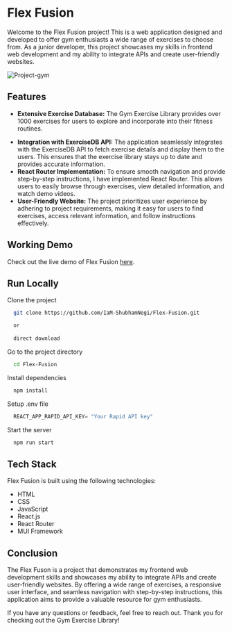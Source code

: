 # Flex Fusion

Welcome to the Flex Fusion project! This is a web application designed and developed to offer gym enthusiasts a wide range of exercises to choose from. As a junior developer, this project showcases my skills in frontend web development and my ability to integrate APIs and create user-friendly websites.

![Project-gym](https://github.com/IaM-ShubhamNegi/Flex-Fusion/assets/123191025/d5114eb9-9ff9-4c60-83e4-6b4f81ac2c68)

## Features

- **Extensive Exercise Database:** The Gym Exercise Library provides over 1000 exercises for users to explore and incorporate into their fitness routines.
<!-- - **Responsive User Interface:** I have designed and developed a responsive user interface using HTML, CSS, and React.js with the MUI framework. This ensures that the application adapts well to different screen sizes and provides an optimal experience across devices. -->
- **Integration with ExerciseDB API:** The application seamlessly integrates with the ExerciseDB API to fetch exercise details and display them to the users. This ensures that the exercise library stays up to date and provides accurate information.
- **React Router Implementation:** To ensure smooth navigation and provide step-by-step instructions, I have implemented React Router. This allows users to easily browse through exercises, view detailed information, and watch demo videos.
- **User-Friendly Website:** The project prioritizes user experience by adhering to project requirements, making it easy for users to find exercises, access relevant information, and follow instructions effectively.

## Working Demo

Check out the live demo of Flex Fusion [here](https://flex-fusion.netlify.app).

## Run Locally

Clone the project

```bash
  git clone https://github.com/IaM-ShubhamNegi/Flex-Fusion.git

  or
  
  direct download
```

Go to the project directory

```bash
  cd Flex-Fusion
```

Install dependencies

```bash
  npm install
```
Setup .env file

```js
  REACT_APP_RAPID_API_KEY= "Your Rapid API key"
```

Start the server

```bash
  npm run start
```


## Tech Stack

Flex Fusion is built using the following technologies:

- HTML
- CSS
- JavaScript
- React.js
- React Router
- MUI Framework

## Conclusion

The Flex Fuson is a project that demonstrates my frontend web development skills and showcases my ability to integrate APIs and create user-friendly websites. By offering a wide range of exercises, a responsive user interface, and seamless navigation with step-by-step instructions, this application aims to provide a valuable resource for gym enthusiasts.

If you have any questions or feedback, feel free to reach out. Thank you for checking out the Gym Exercise Library!
